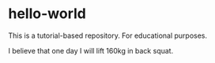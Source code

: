 # hello-world
This is a tutorial-based repository. For educational purposes.

I believe that one day I will lift 160kg in back squat.